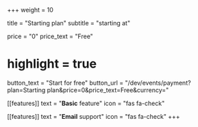 +++
weight = 10

title = "Starting plan"
subtitle = "starting at"

price = "0"
price_text = "Free"
# highlight = true

button_text = "Start for free"
button_url = "/dev/events/payment?plan=Starting plan&price=0&price_text=Free&currency="

[[features]]
  text = "**Basic** feature"
  icon = "fas fa-check"

[[features]]
  text = "**Email** support"
  icon = "fas fa-check"
+++
